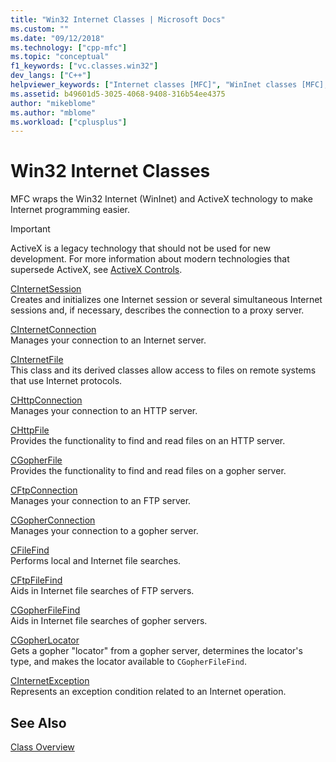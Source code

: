 ```yaml
---
title: "Win32 Internet Classes | Microsoft Docs"
ms.custom: ""
ms.date: "09/12/2018"
ms.technology: ["cpp-mfc"]
ms.topic: "conceptual"
f1_keywords: ["vc.classes.win32"]
dev_langs: ["C++"]
helpviewer_keywords: ["Internet classes [MFC]", "WinInet classes [MFC], classes", "Win32 [MFC], Internet classes", "Windows API [MFC], Internet classes"]
ms.assetid: b49601d5-3025-4068-9408-316b54ee4375
author: "mikeblome"
ms.author: "mblome"
ms.workload: ["cplusplus"]
---
```

# Win32 Internet Classes

MFC wraps the Win32 Internet (WinInet) and ActiveX technology to make Internet programming easier.

>[!IMPORTANT]
> ActiveX is a legacy technology that should not be used for new development. For more information about modern technologies that supersede ActiveX, see [ActiveX Controls](activex-controls.md).

[CInternetSession](../mfc/reference/cinternetsession-class.md)<br/>
Creates and initializes one Internet session or several simultaneous Internet sessions and, if necessary, describes the connection to a proxy server.

[CInternetConnection](../mfc/reference/cinternetconnection-class.md)<br/>
Manages your connection to an Internet server.

[CInternetFile](../mfc/reference/cinternetfile-class.md)<br/>
This class and its derived classes allow access to files on remote systems that use Internet protocols.

[CHttpConnection](../mfc/reference/chttpconnection-class.md)<br/>
Manages your connection to an HTTP server.

[CHttpFile](../mfc/reference/chttpfile-class.md)<br/>
Provides the functionality to find and read files on an HTTP server.

[CGopherFile](../mfc/reference/cgopherfile-class.md)<br/>
Provides the functionality to find and read files on a gopher server.

[CFtpConnection](../mfc/reference/cftpconnection-class.md)<br/>
Manages your connection to an FTP server.

[CGopherConnection](../mfc/reference/cgopherconnection-class.md)<br/>
Manages your connection to a gopher server.

[CFileFind](../mfc/reference/cfilefind-class.md)<br/>
Performs local and Internet file searches.

[CFtpFileFind](../mfc/reference/cftpfilefind-class.md)<br/>
Aids in Internet file searches of FTP servers.

[CGopherFileFind](../mfc/reference/cgopherfilefind-class.md)<br/>
Aids in Internet file searches of gopher servers.

[CGopherLocator](../mfc/reference/cgopherlocator-class.md)<br/>
Gets a gopher "locator" from a gopher server, determines the locator's type, and makes the locator available to `CGopherFileFind`.

[CInternetException](../mfc/reference/cinternetexception-class.md)<br/>
Represents an exception condition related to an Internet operation.

## See Also

[Class Overview](../mfc/class-library-overview.md)

